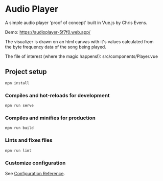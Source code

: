 # Audio Player

A simple audio player 'proof of concept' built in Vue.js by Chris Evens.

Demo:
https://audioplayer-5f7f0.web.app/

The visualizer is drawn on an html canvas with it's
values calculated from the byte frequency data of the
song being played.

The file of interest (where the magic happens!): src/components/Player.vue

## Project setup
```
npm install
```

### Compiles and hot-reloads for development
```
npm run serve
```

### Compiles and minifies for production
```
npm run build
```

### Lints and fixes files
```
npm run lint
```

### Customize configuration
See [Configuration Reference](https://cli.vuejs.org/config/).

